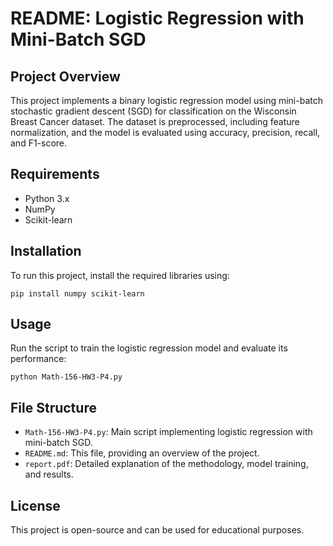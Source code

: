 # README: Logistic Regression with Mini-Batch SGD

## Project Overview
This project implements a binary logistic regression model using mini-batch stochastic gradient descent (SGD) for classification on the Wisconsin Breast Cancer dataset. The dataset is preprocessed, including feature normalization, and the model is evaluated using accuracy, precision, recall, and F1-score.

## Requirements
- Python 3.x
- NumPy
- Scikit-learn

## Installation
To run this project, install the required libraries using:
```
pip install numpy scikit-learn
```

## Usage
Run the script to train the logistic regression model and evaluate its performance:
```
python Math-156-HW3-P4.py
```

## File Structure
- `Math-156-HW3-P4.py`: Main script implementing logistic regression with mini-batch SGD.
- `README.md`: This file, providing an overview of the project.
- `report.pdf`: Detailed explanation of the methodology, model training, and results.

## License
This project is open-source and can be used for educational purposes.

